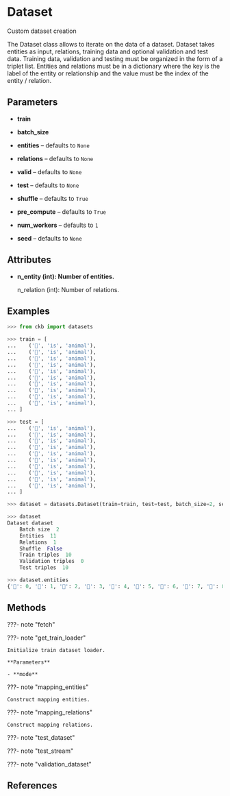 # Dataset

Custom dataset creation

The Dataset class allows to iterate on the data of a dataset. Dataset takes entities as input, relations, training data and optional validation and test data. Training data, validation and testing must be organized in the form of a triplet list. Entities and relations must be in a dictionary where the key is the label of the entity or relationship and the value must be the index of the entity / relation.

## Parameters

- **train**

- **batch_size**

- **entities** – defaults to `None`

- **relations** – defaults to `None`

- **valid** – defaults to `None`

- **test** – defaults to `None`

- **shuffle** – defaults to `True`

- **pre_compute** – defaults to `True`

- **num_workers** – defaults to `1`

- **seed** – defaults to `None`


## Attributes

- **n_entity (int): Number of entities.**

    n_relation (int): Number of relations.


## Examples

```python
>>> from ckb import datasets

>>> train = [
...    ('🐝', 'is', 'animal'),
...    ('🐻', 'is', 'animal'),
...    ('🐍', 'is', 'animal'),
...    ('🦔', 'is', 'animal'),
...    ('🦓', 'is', 'animal'),
...    ('🦒', 'is', 'animal'),
...    ('🦘', 'is', 'animal'),
...    ('🦝', 'is', 'animal'),
...    ('🦞', 'is', 'animal'),
...    ('🦢', 'is', 'animal'),
... ]

>>> test = [
...    ('🐝', 'is', 'animal'),
...    ('🐻', 'is', 'animal'),
...    ('🐍', 'is', 'animal'),
...    ('🦔', 'is', 'animal'),
...    ('🦓', 'is', 'animal'),
...    ('🦒', 'is', 'animal'),
...    ('🦘', 'is', 'animal'),
...    ('🦝', 'is', 'animal'),
...    ('🦞', 'is', 'animal'),
...    ('🦢', 'is', 'animal'),
... ]

>>> dataset = datasets.Dataset(train=train, test=test, batch_size=2, seed=42, shuffle=False)

>>> dataset
Dataset dataset
    Batch size  2
    Entities  11
    Relations  1
    Shuffle  False
    Train triples  10
    Validation triples  0
    Test triples  10

>>> dataset.entities
{'🐝': 0, '🐻': 1, '🐍': 2, '🦔': 3, '🦓': 4, '🦒': 5, '🦘': 6, '🦝': 7, '🦞': 8, '🦢': 9, 'animal': 10}
```

## Methods

???- note "fetch"

???- note "get_train_loader"

    Initialize train dataset loader.

    **Parameters**

    - **mode**    
    
???- note "mapping_entities"

    Construct mapping entities.

    
???- note "mapping_relations"

    Construct mapping relations.

    
???- note "test_dataset"

???- note "test_stream"

???- note "validation_dataset"

## References

[^1]: [Sun, Zhiqing, et al. "Rotate: Knowledge graph embedding by relational rotation in complex space." arXiv preprint arXiv:1902.10197 (2019).](https://arxiv.org/pdf/1902.10197.pdf)
[^2]: [Knowledge Graph Embedding](https://github.com/DeepGraphLearning/KnowledgeGraphEmbedding)


